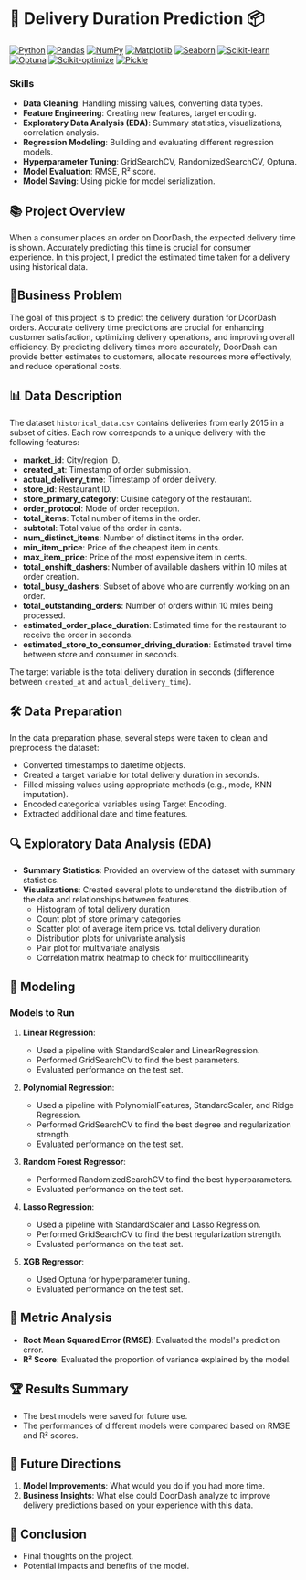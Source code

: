 
# 🚀 Delivery Duration Prediction 📦

[![Python](https://img.shields.io/badge/Python-3.8%2B-blue)](https://www.python.org/)
[![Pandas](https://img.shields.io/badge/Pandas-1.3.3%2B-green)](https://pandas.pydata.org/)
[![NumPy](https://img.shields.io/badge/NumPy-1.21.2%2B-orange)](https://numpy.org/)
[![Matplotlib](https://img.shields.io/badge/Matplotlib-3.4.3%2B-red)](https://matplotlib.org/)
[![Seaborn](https://img.shields.io/badge/Seaborn-0.11.2%2B-yellow)](https://seaborn.pydata.org/)
[![Scikit-learn](https://img.shields.io/badge/Scikit--learn-0.24.2%2B-lightgrey)](https://scikit-learn.org/)
[![Optuna](https://img.shields.io/badge/Optuna-2.10.0%2B-blue)](https://optuna.org/)
[![Scikit-optimize](https://img.shields.io/badge/Scikit--optimize-0.8.1%2B-purple)](https://scikit-optimize.github.io/)
[![Pickle](https://img.shields.io/badge/Pickle-Standard%20Library-brightgreen)](https://docs.python.org/3/library/pickle.html)

### Skills
- **Data Cleaning**: Handling missing values, converting data types.
- **Feature Engineering**: Creating new features, target encoding.
- **Exploratory Data Analysis (EDA)**: Summary statistics, visualizations, correlation analysis.
- **Regression Modeling**: Building and evaluating different regression models.
- **Hyperparameter Tuning**: GridSearchCV, RandomizedSearchCV, Optuna.
- **Model Evaluation**: RMSE, R² score.
- **Model Saving**: Using pickle for model serialization.

## 📚 Project Overview
When a consumer places an order on DoorDash, the expected delivery time is shown. Accurately predicting this time is crucial for consumer experience. In this project, I predict the estimated time taken for a delivery using historical data.

## 📄Business Problem

The goal of this project is to predict the delivery duration for DoorDash orders. Accurate delivery time predictions are crucial for enhancing customer satisfaction, optimizing delivery operations, and improving overall efficiency. By predicting delivery times more accurately, DoorDash can provide better estimates to customers, allocate resources more effectively, and reduce operational costs.

## 📊 Data Description
The dataset `historical_data.csv` contains deliveries from early 2015 in a subset of cities. Each row corresponds to a unique delivery with the following features:

- **market_id**: City/region ID.
- **created_at**: Timestamp of order submission.
- **actual_delivery_time**: Timestamp of order delivery.
- **store_id**: Restaurant ID.
- **store_primary_category**: Cuisine category of the restaurant.
- **order_protocol**: Mode of order reception.
- **total_items**: Total number of items in the order.
- **subtotal**: Total value of the order in cents.
- **num_distinct_items**: Number of distinct items in the order.
- **min_item_price**: Price of the cheapest item in cents.
- **max_item_price**: Price of the most expensive item in cents.
- **total_onshift_dashers**: Number of available dashers within 10 miles at order creation.
- **total_busy_dashers**: Subset of above who are currently working on an order.
- **total_outstanding_orders**: Number of orders within 10 miles being processed.
- **estimated_order_place_duration**: Estimated time for the restaurant to receive the order in seconds.
- **estimated_store_to_consumer_driving_duration**: Estimated travel time between store and consumer in seconds.

The target variable is the total delivery duration in seconds (difference between `created_at` and `actual_delivery_time`).

## 🛠️ Data Preparation
In the data preparation phase, several steps were taken to clean and preprocess the dataset:
- Converted timestamps to datetime objects.
- Created a target variable for total delivery duration in seconds.
- Filled missing values using appropriate methods (e.g., mode, KNN imputation).
- Encoded categorical variables using Target Encoding.
- Extracted additional date and time features.

## 🔍 Exploratory Data Analysis (EDA)
- **Summary Statistics**: Provided an overview of the dataset with summary statistics.
- **Visualizations**: Created several plots to understand the distribution of the data and relationships between features.
  - Histogram of total delivery duration
  - Count plot of store primary categories
  - Scatter plot of average item price vs. total delivery duration
  - Distribution plots for univariate analysis
  - Pair plot for multivariate analysis
  - Correlation matrix heatmap to check for multicollinearity

## 🤖 Modeling
### Models to Run
1. **Linear Regression**:
   - Used a pipeline with StandardScaler and LinearRegression.
   - Performed GridSearchCV to find the best parameters.
   - Evaluated performance on the test set.

2. **Polynomial Regression**:
   - Used a pipeline with PolynomialFeatures, StandardScaler, and Ridge Regression.
   - Performed GridSearchCV to find the best degree and regularization strength.
   - Evaluated performance on the test set.

3. **Random Forest Regressor**:
   - Performed RandomizedSearchCV to find the best hyperparameters.
   - Evaluated performance on the test set.

4. **Lasso Regression**:
   - Used a pipeline with StandardScaler and Lasso Regression.
   - Performed GridSearchCV to find the best regularization strength.
   - Evaluated performance on the test set.

5. **XGB Regressor**:
   - Used Optuna for hyperparameter tuning.
   - Evaluated performance on the test set.

## 📏 Metric Analysis
- **Root Mean Squared Error (RMSE)**: Evaluated the model's prediction error.
- **R² Score**: Evaluated the proportion of variance explained by the model.

## 🏆 Results Summary
- The best models were saved for future use.
- The performances of different models were compared based on RMSE and R² scores.

## 🔮 Future Directions
1. **Model Improvements**: What would you do if you had more time.
2. **Business Insights**: What else could DoorDash analyze to improve delivery predictions based on your experience with this data.

## 📝 Conclusion
- Final thoughts on the project.
- Potential impacts and benefits of the model.
